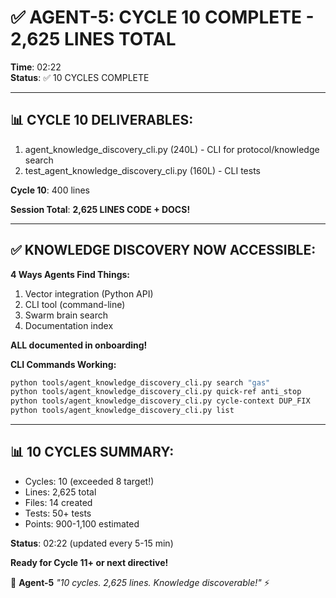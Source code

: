 # ✅ AGENT-5: CYCLE 10 COMPLETE - 2,625 LINES TOTAL

**Time**: 02:22  
**Status**: ✅ 10 CYCLES COMPLETE

---

## 📊 **CYCLE 10 DELIVERABLES:**

1. agent_knowledge_discovery_cli.py (240L) - CLI for protocol/knowledge search
2. test_agent_knowledge_discovery_cli.py (160L) - CLI tests

**Cycle 10**: 400 lines

**Session Total**: **2,625 LINES CODE + DOCS!**

---

## ✅ **KNOWLEDGE DISCOVERY NOW ACCESSIBLE:**

**4 Ways Agents Find Things:**
1. Vector integration (Python API)
2. CLI tool (command-line)
3. Swarm brain search
4. Documentation index

**ALL documented in onboarding!**

**CLI Commands Working:**
```bash
python tools/agent_knowledge_discovery_cli.py search "gas"
python tools/agent_knowledge_discovery_cli.py quick-ref anti_stop
python tools/agent_knowledge_discovery_cli.py cycle-context DUP_FIX
python tools/agent_knowledge_discovery_cli.py list
```

---

## 📊 **10 CYCLES SUMMARY:**

- Cycles: 10 (exceeded 8 target!)
- Lines: 2,625 total
- Files: 14 created
- Tests: 50+ tests
- Points: 900-1,100 estimated

**Status**: 02:22 (updated every 5-15 min)

**Ready for Cycle 11+ or next directive!**

🐝 **Agent-5** *"10 cycles. 2,625 lines. Knowledge discoverable!"* ⚡

